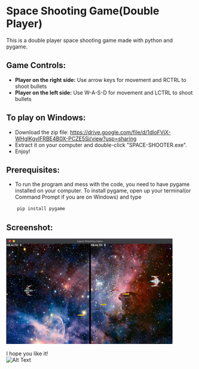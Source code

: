 # Space Shooting Game(Double Player)

This is a double player space shooting game made with python and pygame.

## Game Controls:

- **Player on the right side:** Use arrow keys for movement and RCTRL to shoot bullets
- **Player on the left side:** Use W-A-S-D for movement and LCTRL to shoot bullets

## To play on Windows:

- Download the zip file: https://drive.google.com/file/d/1dloFVjX-WHglKgvIFRBE4B0X-PCZE5Sj/view?usp=sharing
- Extract it on your computer and double-click "SPACE-SHOOTER.exe".
- Enjoy!

## Prerequisites:

- To run the program and mess with the code, you need to have pygame installed on your computer. To install pygame, open up your terminal(or Command Prompt if you are on Windows) and type

```bash
    pip install pygame
```

## Screenshot:

<img src="Assets/screenshot.jpg" alt="drawing" width="445"/>

I hope you like it!<br>
![Alt Text](https://media.giphy.com/media/vFKqnCdLPNOKc/giphy.gif)
